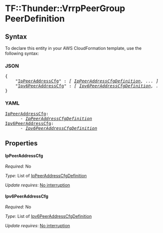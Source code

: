 # TF::Thunder::VrrpPeerGroup PeerDefinition

## Syntax

To declare this entity in your AWS CloudFormation template, use the following syntax:

### JSON

<pre>
{
    "<a href="#ippeeraddresscfg" title="IpPeerAddressCfg">IpPeerAddressCfg</a>" : <i>[ <a href="ippeeraddresscfgdefinition.md">IpPeerAddressCfgDefinition</a>, ... ]</i>,
    "<a href="#ipv6peeraddresscfg" title="Ipv6PeerAddressCfg">Ipv6PeerAddressCfg</a>" : <i>[ <a href="ipv6peeraddresscfgdefinition.md">Ipv6PeerAddressCfgDefinition</a>, ... ]</i>
}
</pre>

### YAML

<pre>
<a href="#ippeeraddresscfg" title="IpPeerAddressCfg">IpPeerAddressCfg</a>: <i>
      - <a href="ippeeraddresscfgdefinition.md">IpPeerAddressCfgDefinition</a></i>
<a href="#ipv6peeraddresscfg" title="Ipv6PeerAddressCfg">Ipv6PeerAddressCfg</a>: <i>
      - <a href="ipv6peeraddresscfgdefinition.md">Ipv6PeerAddressCfgDefinition</a></i>
</pre>

## Properties

#### IpPeerAddressCfg

_Required_: No

_Type_: List of <a href="ippeeraddresscfgdefinition.md">IpPeerAddressCfgDefinition</a>

_Update requires_: [No interruption](https://docs.aws.amazon.com/AWSCloudFormation/latest/UserGuide/using-cfn-updating-stacks-update-behaviors.html#update-no-interrupt)

#### Ipv6PeerAddressCfg

_Required_: No

_Type_: List of <a href="ipv6peeraddresscfgdefinition.md">Ipv6PeerAddressCfgDefinition</a>

_Update requires_: [No interruption](https://docs.aws.amazon.com/AWSCloudFormation/latest/UserGuide/using-cfn-updating-stacks-update-behaviors.html#update-no-interrupt)

